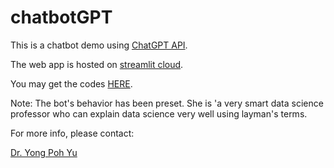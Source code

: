 # chatbotGPT

This is a chatbot demo using [ChatGPT API](https://platform.openai.com/docs/guides/chat). 
        
The web app is hosted on [streamlit cloud](https://streamlit.io/cloud). 
        
You may get the codes [HERE](https://github.com/richieyuyongpoh/chatbotGPT). 

Note: The bot's behavior has been preset. She is 'a very smart data science professor who can explain data science very well using layman's terms.

For more info, please contact:

<a href='https://www.linkedin.com/in/yong-poh-yu/'>Dr. Yong Poh Yu </a>
